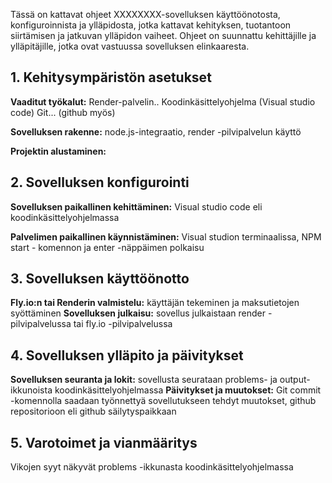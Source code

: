 Tässä on kattavat ohjeet XXXXXXXX-sovelluksen käyttöönotosta, konfiguroinnista ja ylläpidosta, jotka kattavat kehityksen, tuotantoon siirtämisen ja jatkuvan ylläpidon vaiheet. Ohjeet on suunnattu kehittäjille ja ylläpitäjille, jotka ovat vastuussa sovelluksen elinkaaresta.

## 1. Kehitysympäristön asetukset

**Vaaditut työkalut:**
Render-palvelin.. 
Koodinkäsittelyohjelma (Visual studio code)
Git... (github myös)

**Sovelluksen rakenne:**
node.js-integraatio, render -pilvipalvelun käyttö

**Projektin alustaminen:**

## 2. Sovelluksen konfigurointi

**Sovelluksen paikallinen kehittäminen:**
Visual studio code eli koodinkäsittelyohjelmassa

**Palvelimen paikallinen käynnistäminen:**
Visual studion terminaalissa, NPM start - komennon ja enter -näppäimen polkaisu
## 3. Sovelluksen käyttöönotto


**Fly.io:n tai Renderin valmistelu:**
käyttäjän tekeminen ja maksutietojen syöttäminen
**Sovelluksen julkaisu:**
sovellus julkaistaan render -pilvipalvelussa tai fly.io -pilvipalvelussa

## 4. Sovelluksen ylläpito ja päivitykset

**Sovelluksen seuranta ja lokit:**
sovellusta seurataan problems- ja output- ikkunoista koodinkäsittelyohjelmassa
**Päivitykset ja muutokset:**
Git commit -komennolla saadaan työnnettyä sovellutukseen tehdyt muutokset, github repositorioon eli github säilytyspaikkaan

## 5. Varotoimet ja vianmääritys

 Vikojen syyt näkyvät problems -ikkunasta koodinkäsittelyohjelmassa